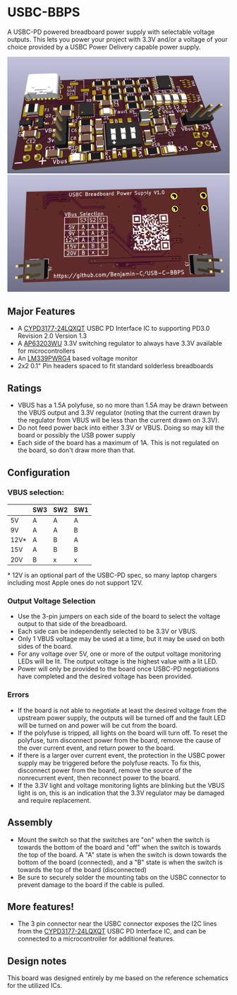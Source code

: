 # USBC-BBPS
A USBC-PD powered breadboard power supply with selectable voltage outputs. This lets you power your project with 3.3V and/or a voltage of your choice provided by a USBC Power Delivery capable power supply.

![Front render](https://github.com/Benjamin-C/USB-C-BBPS/blob/main/graphics/v1.0-render-front.png?raw=true)
![Front render](https://github.com/Benjamin-C/USB-C-BBPS/blob/main/graphics/v1.0-render-back.png?raw=true)


## Major Features
* A [CYPD3177-24LQXQT](https://www.infineon.com/cms/en/product/universal-serial-bus/usb-c-charging-port-controllers/ez-pd-barrel-connector-replacement-bcr/cypd3177-24lqxqt/) USBC PD Interface IC to supporting PD3.0 Revision 2.0 Version 1.3
* A [AP63203WU](https://www.mouser.com/ProductDetail/Diodes-Incorporated/AP63203WU-7?qs=u16ybLDytRZ1JqxbuLkMJw%3D%3D) 3.3V switching regulator to always have 3.3V available for microcontrollers
* An [LM339PWRG4](https://www.ti.com/product/LM339/part-details/LM339PWRG4) based voltage monitor
* 2x2 0.1" Pin headers spaced to fit standard solderless breadboards

## Ratings
* VBUS has a 1.5A polyfuse, so no more than 1.5A may be drawn between the VBUS output and 3.3V regulator (noting that the current drawn by the regulator from VBUS will be less than the current drawn on 3.3V).
* Do not feed power back into either 3.3V or VBUS. Doing so may kill the board or possibly the USB power supply
* Each side of the board has a maximum of 1A. This is not regulated on the board, so don't draw more than that.

## Configuration
### VBUS selection:
|      | SW3 | SW2 | SW1 |
|------|-----|-----|-----|
| 5V   |  A  |  A  |  A  |
| 9V   |  A  |  A  |  B  |
| 12V* |  A  |  B  |  A  |
| 15V  |  A  |  B  |  B  |
| 20V  |  B  |  x  |  x  |

\* 12V is an optional part of the USBC-PD spec, so many laptop chargers including most Apple ones do not support 12V.

### Output Voltage Selection
* Use the 3-pin jumpers on each side of the board to select the voltage output to that side of the breadboard.
* Each side can be independently selected to be 3.3V or VBUS.
* Only 1 VBUS voltage may be used at a time, but it may be used on both sides of the board.
* For any voltage over 5V, one or more of the output voltage monitoring LEDs will be lit. The output voltage is the highest value with a lit LED.
* Power will only be provided to the board once USBC-PD negotiations have completed and the desired voltage has been provided.

### Errors
* If the board is not able to negotiate at least the desired voltage from the upstream power supply, the outputs will be turned off and the fault LED will be turned on and power will be cut from the board.
* If the polyfuse is tripped, all lights on the board will turn off. To reset the polyfuse, turn disconnect power from the board, remove the cause of the over current event, and return power to the board.
* If there is a larger over current event, the protection in the USBC power supply may be triggered before the polyfuse reacts. To fix this, disconnect power from the board, remove the source of the nonrecurrent event, then reconnect power to the board.
* If the 3.3V light and voltage monitoring lights are blinking but the VBUS light is on, this is an indication that the 3.3V regulator may be damaged and require replacement.

## Assembly
* Mount the switch so that the switches are "on" when the switch is towards the bottom of the board and "off" when the switch is towards the top of the board. A "A" state is when the switch is down towards the bottom of the board (connected), and a "B" state is when the switch is towards the top of the board (disconnected)
* Be sure to securely solder the mounting tabs on the USBC connector to prevent damage to the board if the cable is pulled.

## More features!
* The 3 pin connector near the USBC connector exposes the I2C lines from the [CYPD3177-24LQXQT](https://www.infineon.com/cms/en/product/universal-serial-bus/usb-c-charging-port-controllers/ez-pd-barrel-connector-replacement-bcr/cypd3177-24lqxqt/) USBC PD Interface IC, and can be connected to a microcontroller for additional features.

## Design notes
This board was designed entirely by me based on the reference schematics for the utilized ICs.

